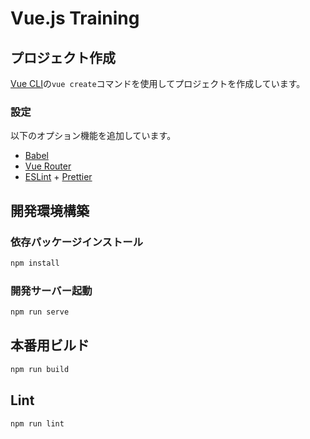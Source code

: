 # Vue.js Training

## プロジェクト作成

[Vue CLI](https://cli.vuejs.org/)の`vue create`コマンドを使用してプロジェクトを作成しています。  

### 設定
以下のオプション機能を追加しています。
- [Babel](https://babeljs.io/)
- [Vue Router](https://router.vuejs.org/)
- [ESLint](https://eslint.org/) + [Prettier](https://prettier.io/)

## 開発環境構築

### 依存パッケージインストール
```bash
npm install
```

### 開発サーバー起動
```bash
npm run serve
```

## 本番用ビルド
```bash
npm run build
```

## Lint
```bash
npm run lint
```
